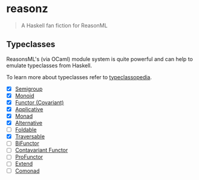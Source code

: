 # reasonz

> A Haskell fan fiction for ReasonML

## Typeclasses

ReasonsML's (via OCaml) module system is quite powerful and can help to emulate typeclasses from Haskell.

To learn more about typeclasses refer to [typeclassopedia](https://wiki.haskell.org/Typeclassopedia).

- [x] [Semigroup](./src/Semigroup.re)
- [x] [Monoid](./src/Monoid.re)
- [x] [Functor (Covariant)](./src/Functor.re)
- [x] [Applicative](./src/Applicative.re)
- [x] [Monad](./src/Monad.re)
- [x] [Alternative](./src/Alternative.re)
- [ ] [Foldable](./src/Foldable.re)
- [x] [Traversable](./src/Traversable.re)
- [ ] [BiFunctor](./src/BiFunctor.re)
- [ ] [Contavariant Functor](./src/ContavariantFunctor.re)
- [ ] [ProFunctor](./src/ProFunctor.re)
- [ ] [Extend](./src/Extend.re)
- [ ] [Comonad](./src/Commonad.re)
